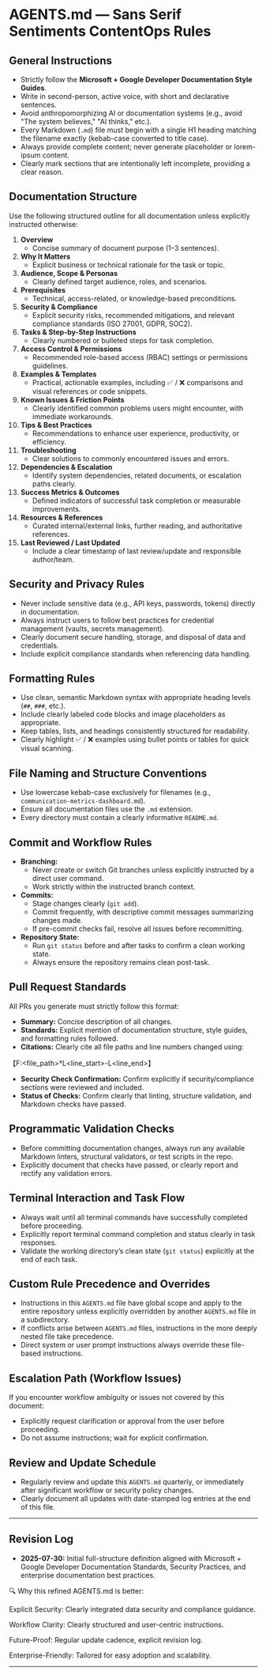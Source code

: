 # AGENTS.md — Sans Serif Sentiments ContentOps Rules

## General Instructions

- Strictly follow the **Microsoft + Google Developer Documentation Style Guides**.
- Write in second-person, active voice, with short and declarative sentences.
- Avoid anthropomorphizing AI or documentation systems (e.g., avoid "The system believes," "AI thinks," etc.).
- Every Markdown (`.md`) file must begin with a single H1 heading matching the filename exactly (kebab-case converted to title case).
- Always provide complete content; never generate placeholder or lorem-ipsum content.
- Clearly mark sections that are intentionally left incomplete, providing a clear reason.

## Documentation Structure

Use the following structured outline for all documentation unless explicitly instructed otherwise:

1. **Overview**  
   - Concise summary of document purpose (1–3 sentences).
2. **Why It Matters**  
   - Explicit business or technical rationale for the task or topic.
3. **Audience, Scope & Personas**  
   - Clearly defined target audience, roles, and scenarios.
4. **Prerequisites**  
   - Technical, access-related, or knowledge-based preconditions.
5. **Security & Compliance**  
   - Explicit security risks, recommended mitigations, and relevant compliance standards (ISO 27001, GDPR, SOC2).
6. **Tasks & Step-by-Step Instructions**  
   - Clearly numbered or bulleted steps for task completion.
7. **Access Control & Permissions**  
   - Recommended role-based access (RBAC) settings or permissions guidelines.
8. **Examples & Templates**  
   - Practical, actionable examples, including ✅ / ❌ comparisons and visual references or code snippets.
9. **Known Issues & Friction Points**  
   - Clearly identified common problems users might encounter, with immediate workarounds.
10. **Tips & Best Practices**  
    - Recommendations to enhance user experience, productivity, or efficiency.
11. **Troubleshooting**  
    - Clear solutions to commonly encountered issues and errors.
12. **Dependencies & Escalation**  
    - Identify system dependencies, related documents, or escalation paths clearly.
13. **Success Metrics & Outcomes**  
    - Defined indicators of successful task completion or measurable improvements.
14. **Resources & References**  
    - Curated internal/external links, further reading, and authoritative references.
15. **Last Reviewed / Last Updated**  
    - Include a clear timestamp of last review/update and responsible author/team.

## Security and Privacy Rules

- Never include sensitive data (e.g., API keys, passwords, tokens) directly in documentation.
- Always instruct users to follow best practices for credential management (vaults, secrets management).
- Clearly document secure handling, storage, and disposal of data and credentials.
- Include explicit compliance standards when referencing data handling.

## Formatting Rules

- Use clean, semantic Markdown syntax with appropriate heading levels (`##`, `###`, etc.).
- Include clearly labeled code blocks and image placeholders as appropriate.
- Keep tables, lists, and headings consistently structured for readability.
- Clearly highlight ✅ / ❌ examples using bullet points or tables for quick visual scanning.

## File Naming and Structure Conventions

- Use lowercase kebab-case exclusively for filenames (e.g., `communication-metrics-dashboard.md`).
- Ensure all documentation files use the `.md` extension.
- Every directory must contain a clearly informative `README.md`.

## Commit and Workflow Rules

- **Branching:**
  - Never create or switch Git branches unless explicitly instructed by a direct user command.
  - Work strictly within the instructed branch context.
- **Commits:**
  - Stage changes clearly (`git add`).
  - Commit frequently, with descriptive commit messages summarizing changes made.
  - If pre-commit checks fail, resolve all issues before recommitting.
- **Repository State:**
  - Run `git status` before and after tasks to confirm a clean working state.
  - Always ensure the repository remains clean post-task.

## Pull Request Standards

All PRs you generate must strictly follow this format:

- **Summary:** Concise description of all changes.
- **Standards:** Explicit mention of documentation structure, style guides, and formatting rules followed.
- **Citations:** Clearly cite all file paths and line numbers changed using:

【F:<file_path>†L<line_start>-L<line_end>】

- **Security Check Confirmation:** Confirm explicitly if security/compliance sections were reviewed and included.
- **Status of Checks:** Confirm clearly that linting, structure validation, and Markdown checks have passed.

## Programmatic Validation Checks

- Before committing documentation changes, always run any available Markdown linters, structural validators, or test scripts in the repo.
- Explicitly document that checks have passed, or clearly report and rectify any validation errors.

## Terminal Interaction and Task Flow

- Always wait until all terminal commands have successfully completed before proceeding.
- Explicitly report terminal command completion and status clearly in task responses.
- Validate the working directory’s clean state (`git status`) explicitly at the end of each task.

## Custom Rule Precedence and Overrides

- Instructions in this `AGENTS.md` file have global scope and apply to the entire repository unless explicitly overridden by another `AGENTS.md` file in a subdirectory.
- If conflicts arise between `AGENTS.md` files, instructions in the more deeply nested file take precedence.
- Direct system or user prompt instructions always override these file-based instructions.

## Escalation Path (Workflow Issues)

If you encounter workflow ambiguity or issues not covered by this document:

- Explicitly request clarification or approval from the user before proceeding.
- Do not assume instructions; wait for explicit confirmation.

## Review and Update Schedule

- Regularly review and update this `AGENTS.md` quarterly, or immediately after significant workflow or security policy changes.
- Clearly document all updates with date-stamped log entries at the end of this file.

---

## Revision Log
- **2025-07-30:** Initial full-structure definition aligned with Microsoft + Google Developer Documentation Standards, Security Practices, and enterprise documentation best practices.

🔍 Why this refined AGENTS.md is better:

Explicit Security: Clearly integrated data security and compliance guidance.

Workflow Clarity: Clearly structured and user-centric instructions.

Future-Proof: Regular update cadence, explicit revision log.

Enterprise-Friendly: Tailored for easy adoption and scalability.



---

